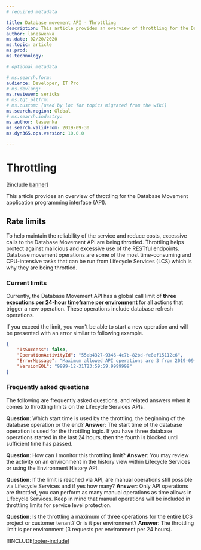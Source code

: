 ```yaml
---
# required metadata

title: Database movement API - Throttling
description: This article provides an overview of throttling for the Database Movement application programming interface (API).
author: laneswenka
ms.date: 02/20/2020
ms.topic: article
ms.prod: 
ms.technology: 

# optional metadata

# ms.search.form: 
audience: Developer, IT Pro
# ms.devlang: 
ms.reviewer: sericks
# ms.tgt_pltfrm: 
# ms.custom: [used by loc for topics migrated from the wiki]
ms.search.region: Global
# ms.search.industry: 
ms.author: laswenka
ms.search.validFrom: 2019-09-30
ms.dyn365.ops.version: 10.0.0

---
```


# Throttling

[!include [banner](../../includes/banner.md)]

This article provides an overview of throttling for the Database Movement application programming interface (API).

## Rate limits

To help maintain the reliability of the service and reduce costs, excessive calls to the Database Movement API are being throttled. Throttling helps protect against malicious and excessive use of the RESTful endpoints. Database movement operations are some of the most time-consuming and CPU-intensive tasks that can be run from Lifecycle Services (LCS) which is why they are being throttled.

### Current limits

Currently, the Database Movement API has a global call limit of **three executions per 24-hour timeframe per environment** for all actions that trigger a new operation. These operations include database refresh operations.

If you exceed the limit, you won't be able to start a new operation and will be presented with an error similar to following example.

```json
{
    "IsSuccess": false,
    "OperationActivityId": "55eb4327-9346-4c7b-82bd-fe8ef15112c6",
    "ErrorMessage": "Maximum allowed API operations are 3 from 2019-09-30T04:01:01.9999999",
    "VersionEOL": "9999-12-31T23:59:59.9999999"
}
```
### Frequently asked questions
The following are frequently asked questions, and related answers when it comes to throttling limits on the Lifecycle Services APIs.

**Question**: Which start time is used by the throttling, the beginning of the database operation or the end?
**Answer**:  The start time of the database operation is used for the throttling logic. If you have three database operations started in the last 24 hours, then the fourth is blocked until sufficient time has passed.

**Question**:  How can I monitor this throttling limit?
**Answer**:  You may review the activity on an environment in the history view within Lifecycle Services or using the Environment History API. 

**Question**:  If the limit is reached via API, are manual operations still possible via Lifecycle Services and if yes how many?
**Answer**: Only API operations are throttled, you can perform as many manual operations as time allows in Lifecycle Services.  Keep in mind that manual operations will be included in throttling limits for service level protection.

**Question**:  Is the throttling a maximum of three operations for the entire LCS project or customer tenant?  Or is it per environment?
**Answer**:  The throttling limit is per environment (3 requests per environment per 24 hours).

[!INCLUDE[footer-include](../../../../includes/footer-banner.md)]